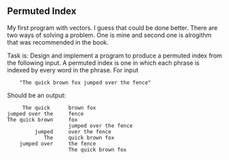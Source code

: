 ## Permuted Index
My first program with vectors. I guess that could be done better. There are two ways of solving a problem. One is mine and second one is alrogithm that was recommended in the book.

Task is:
Design and implement a program to produce a permuted index from the following input. A permuted index is one in which each phrase is indexed by every word in the phrase.
For input 

        "The quick brown fox jumped over the fence"
Should be an output:

         The quick      brown fox 
    jumped over the     fence
    The quick brown     fox 
                        jumped over the fence
             jumped     over the fence
                The     quick brown fox 
        jumped over     the fence
                        The quick brown fox
